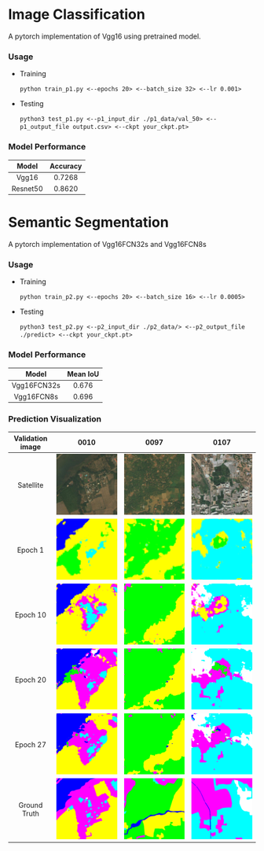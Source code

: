 # Image Classification

A pytorch implementation of Vgg16 using pretrained model.

### Usage

* Training

  ```
  python train_p1.py <--epochs 20> <--batch_size 32> <--lr 0.001>
  ```
* Testing

  ```
  python3 test_p1.py <--p1_input_dir ./p1_data/val_50> <--p1_output_file output.csv> <--ckpt your_ckpt.pt>
  ```

### Model Performance


|  Model  | Accuracy |
| :--------: | :--------: |
|  Vgg16  |  0.7268  |
| Resnet50 |  0.8620  |

# Semantic Segmentation

A pytorch implementation of Vgg16FCN32s and Vgg16FCN8s

### Usage

* Training

  ```
  python train_p2.py <--epochs 20> <--batch_size 16> <--lr 0.0005>
  ```
* Testing

  ```
  python3 test_p2.py <--p2_input_dir ./p2_data/> <--p2_output_file ./predict> <--ckpt your_ckpt.pt>
  ```

### Model Performance


|    Model    | Mean IoU |
| :-----------: | :--------: |
| Vgg16FCN32s |  0.676  |
| Vgg16FCN8s |  0.696  |

### Prediction Visualization


| Validation image | 0010                                             | 0097                                             | 0107                                             |
| :----------------: | -------------------------------------------------- | -------------------------------------------------- | -------------------------------------------------- |
|    Satellite    | ![image](image/0010_sat.jpg) | ![image](image/0097_sat.jpg)                     | ![image](image/0107_sat.jpg)                     |
|     Epoch 1     | ![image](image/9cb47a9a-0010-epochs_0_mask.png)  | ![image](image/9cb47a9a-0097-epochs_0_mask.png)  | ![image](image/9cb47a9a-0107-epochs_0_mask.png)  |
|     Epoch 10     | ![image](image/9cb47a9a-0010-epochs_9_mask.png)  | ![image](image/9cb47a9a-0097-epochs_9_mask.png)  | ![image](image/9cb47a9a-0107-epochs_9_mask.png)  |
|     Epoch 20     | ![image](image/9cb47a9a-0010-epochs_19_mask.png) | ![image](image/9cb47a9a-0097-epochs_19_mask.png) | ![image](image/9cb47a9a-0107-epochs_19_mask.png) |
|     Epoch 27     | ![image](image/9cb47a9a-0010-epochs_26_mask.png) | ![image](image/9cb47a9a-0097-epochs_26_mask.png) | ![image](image/9cb47a9a-0107-epochs_26_mask.png) |
|   Ground Truth   | ![image](image/0010_mask.png)                    | ![image](image/0097_mask.png)                    | ![image](image/0107_mask.png)                    |
